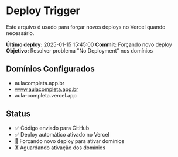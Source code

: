 # Deploy Trigger

Este arquivo é usado para forçar novos deploys no Vercel quando necessário.

**Último deploy:** 2025-01-15 15:45:00
**Commit:** Forçando novo deploy
**Objetivo:** Resolver problema "No Deployment" nos domínios

## Domínios Configurados
- aulacompleta.app.br
- www.aulacompleta.app.br  
- aula-completa.vercel.app

## Status
- ✅ Código enviado para GitHub
- ✅ Deploy automático ativado no Vercel
- 🔄 Forçando novo deploy para ativar domínios
- ⏳ Aguardando ativação dos domínios